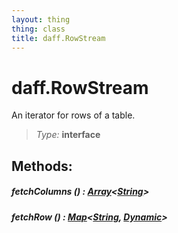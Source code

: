 ```yaml
---
layout: thing
thing: class
title: daff.RowStream
---
```

# daff.RowStream


  An iterator for rows of a table.




> *Type:* **interface**




## Methods:


##### **fetchColumns** () : <a href="../Array.html" class="type">Array</a>&lt;<a href="../String.html" class="type">String</a>&gt;




##### **fetchRow** () : <a href="../Map.html" class="type">Map</a>&lt;<a href="../String.html" class="type">String</a>, <a href="../Dynamic.html" class="type">Dynamic</a>&gt;




